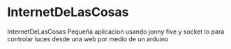 # InternetDeLasCosas
InternetDeLasCosas
Pequeña aplicacion usando jonny five y socket io
para controlar luces desde una web por medio de un arduino
